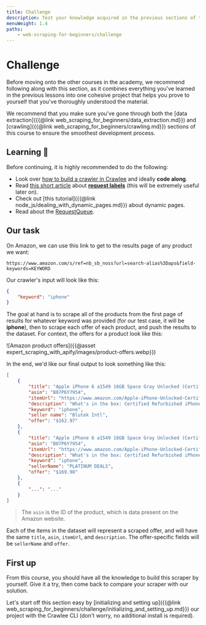 ```yaml
---
title: Challenge
description: Test your knowledge acquired in the previous sections of this course by building an Amazon scraper using Crawlee's CheerioCrawler!
menuWeight: 1.4
paths:
    - web-scraping-for-beginners/challenge
---
```


# Challenge

Before moving onto the other courses in the academy, we recommend following along with this section, as it combines everything you've learned in the previous lessons into one cohesive project that helps you prove to yourself that you've thoroughly understood the material.

We recommend that you make sure you've gone through both the [data extraction]({{@link web_scraping_for_beginners/data_extraction.md}}) and [crawling]({{@link web_scraping_for_beginners/crawling.md}}) sections of this course to ensure the smoothest development process.

## [](#learning) Learning 🧠

Before continuing, it is highly recommended to do the following:

- Look over [how to build a crawler in Crawlee](https://crawlee.dev/docs/introduction/first-crawler) and ideally **code along**.
- Read [this short article](https://help.apify.com/en/articles/1829103-request-labels-and-how-to-pass-data-to-other-requests) about [**request labels**](https://crawlee.dev/api/core/class/Request#label) (this will be extremely useful later on).
- Check out [this tutorial]({{@link node_js/dealing_with_dynamic_pages.md}}) about dynamic pages.
- Read about the [RequestQueue](https://crawlee.dev/api/core/class/RequestQueue).

## [](#our-task) Our task

On Amazon, we can use this link to get to the results page of any product we want:

```text
https://www.amazon.com/s/ref=nb_sb_noss?url=search-alias%3Daps&field-keywords=KEYWORD
```

Our crawler's input will look like this:

```JSON
{
    "keyword": "iphone"
}
```

The goal at hand is to scrape all of the products from the first page of results for whatever keyword was provided (for our test case, it will be **iphone**), then to scrape each offer of each product, and push the results to the dataset. For context, the offers for a product look like this:

![Amazon product offers]({{@asset expert_scraping_with_apify/images/product-offers.webp}})

In the end, we'd like our final output to look something like this:

```JSON
[
    {
        "title": "Apple iPhone 6 a1549 16GB Space Gray Unlocked (Certified Refurbished)",
        "asin": "B07P6Y7954",
        "itemUrl": "https://www.amazon.com/Apple-iPhone-Unlocked-Certified-Refurbished/dp/B00YD547Q6/ref=sr_1_2?s=wireless&ie=UTF8&qid=1539772626&sr=1-2&keywords=iphone",
        "description": "What's in the box: Certified Refurbished iPhone 6 Space Gray 16GB Unlocked , USB Cable/Adapter. Comes in a Generic Box with a 1 Year Limited Warranty.",
        "keyword": "iphone",
        "seller name": "Blutek Intl",
        "offer": "$162.97"
    },
    {
        "title": "Apple iPhone 6 a1549 16GB Space Gray Unlocked (Certified Refurbished)",
        "asin": "B07P6Y7954",
        "itemUrl": "https://www.amazon.com/Apple-iPhone-Unlocked-Certified-Refurbished/dp/B00YD547Q6/ref=sr_1_2?s=wireless&ie=UTF8&qid=1539772626&sr=1-2&keywords=iphone",
        "description": "What's in the box: Certified Refurbished iPhone 6 Space Gray 16GB Unlocked , USB Cable/Adapter. Comes in a Generic Box with a 1 Year Limited Warranty.",
        "keyword": "iphone",
        "sellerName": "PLATINUM DEALS",
        "offer": "$169.98"
    },
    {
        "...": "..."
    }
]

```

> The `asin` is the ID of the product, which is data present on the Amazon website.

Each of the items in the dataset will represent a scraped offer, and will have the same `title`, `asin`, `itemUrl`, and `description`. The offer-specific fields will be `sellerName` and `offer`.

<!-- After the scrape has completed, we'll programmatically call a [public actor which sends emails](https://apify.com/apify/send-mail) to send ourselves an email with a publicly viewable link to the actor's final dataset. -->

## [](#next) First up

From this course, you should have all the knowledge to build this scraper by yourself. Give it a try, then come back to compare your scraper with our solution.

Let's start off this section easy by [initializing and setting up]({{@link web_scraping_for_beginners/challenge/initializing_and_setting_up.md}}) our project with the Crawlee CLI (don't worry, no additional install is required).
